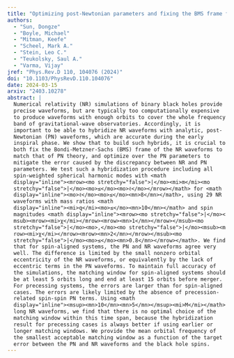 ```yaml
---
title: "Optimizing post-Newtonian parameters and fixing the BMS frame for numerical-relativity waveform hybridizations"
authors:
  - "Sun, Dongze"
  - "Boyle, Michael"
  - "Mitman, Keefe"
  - "Scheel, Mark A."
  - "Stein, Leo C."
  - "Teukolsky, Saul A."
  - "Varma, Vijay"
jref: "Phys.Rev.D 110, 104076 (2024)"
doi: "10.1103/PhysRevD.110.104076"
date: 2024-03-15
arxiv: "2403.10278"
abstract: |
  Numerical relativity (NR) simulations of binary black holes provide
  precise waveforms, but are typically too computationally expensive
  to produce waveforms with enough orbits to cover the whole frequency
  band of gravitational-wave observatories. Accordingly, it is
  important to be able to hybridize NR waveforms with analytic, post-
  Newtonian (PN) waveforms, which are accurate during the early
  inspiral phase. We show that to build such hybrids, it is crucial to
  both fix the Bondi-Metzner-Sachs (BMS) frame of the NR waveforms to
  match that of PN theory, and optimize over the PN parameters to
  mitigate the error caused by the discrepancy between NR and PN
  parameters. We test such a hybridization procedure including all
  spin-weighted spherical harmonic modes with <math
  display="inline"><mrow><mo stretchy="false">|</mo><mi>m</mi><mo
  stretchy="false">|</mo><mo>≤</mo><mo>ℓ</mo></mrow></math> for <math
  display="inline"><mo>ℓ</mo><mo>≤</mo><mn>8</mn></math>, using 29 NR
  waveforms with mass ratios <math
  display="inline"><mi>q</mi><mo>≤</mo><mn>10</mn></math> and spin
  magnitudes <math display="inline"><mrow><mo stretchy="false">|</mo><
  msub><mrow><mi>χ</mi></mrow><mrow><mn>1</mn></mrow></msub><mo
  stretchy="false">|</mo><mo>,</mo><mo stretchy="false">|</mo><msub><m
  row><mi>χ</mi></mrow><mrow><mn>2</mn></mrow></msub><mo
  stretchy="false">|</mo><mo>≤</mo><mn>0.8</mn></mrow></math>. We find
  that for spin-aligned systems, the PN and NR waveforms agree very
  well. The difference is limited by the small nonzero orbital
  eccentricity of the NR waveforms, or equivalently by the lack of
  eccentric terms in the PN waveforms. To maintain full accuracy of
  the simulations, the matching window for spin-aligned systems should
  be at least 5 orbits long and end at least 15 orbits before merger.
  For precessing systems, the errors are larger than for spin-aligned
  cases. The errors are likely limited by the absence of precession-
  related spin-spin PN terms. Using <math
  display="inline"><msup><mn>10</mn><mn>5</mn></msup><mi>M</mi></math>
  long NR waveforms, we find that there is no optimal choice of the
  matching window within this time span, because the hybridization
  result for precessing cases is always better if using earlier or
  longer matching windows. We provide the mean orbital frequency of
  the smallest acceptable matching window as a function of the target
  error between the PN and NR waveforms and the black hole spins.
---
```

